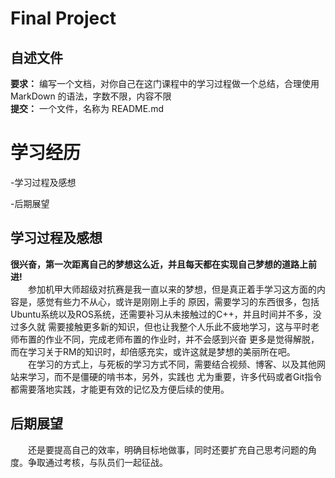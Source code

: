 # Final Project

## 自述文件

**要求：** 编写一个文档，对你自己在这门课程中的学习过程做一个总结，合理使用 MarkDown 的语法，字数不限，内容不限  
**提交：** 一个文件，名称为 README.md



学习经历
 ======
-学习过程及感想

-后期展望

 学习过程及感想   
-----
 **很兴奋，第一次距离自己的梦想这么近，并且每天都在实现自己梦想的道路上前进!**   
&ensp;&ensp;&ensp;&ensp;参加机甲大师超级对抗赛是我一直以来的梦想，但是真正着手学习这方面的内容是，感觉有些力不从心，或许是刚刚上手的
原因，需要学习的东西很多，包括Ubuntu系统以及ROS系统，还需要补习从未接触过的C&#43;&#43;，并且时间并不多，没过多久就
需要接触更多新的知识，但也让我整个人乐此不疲地学习，这与平时老师布置的作业不同，完成老师布置的作业时，并不会感到兴奋
更多是觉得解脱，而在学习关于RM的知识时，却倍感充实，或许这就是梦想的美丽所在吧。     
&ensp;&ensp;&ensp;&ensp;在学习的方式上，与死板的学习方式不同，需要结合视频、博客、以及其他网站来学习，而不是僵硬的啃书本，另外，实践也
尤为重要，许多代码或者Git指令都需要落地实践，才能更有效的记忆及方便后续的使用。

后期展望
-------
&ensp;&ensp;&ensp;&ensp;还是要提高自己的效率，明确目标地做事，同时还要扩充自己思考问题的角度。争取通过考核，与队员们一起征战。
